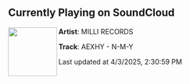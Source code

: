 ## Currently Playing on SoundCloud

[<img align="left" width="100" src="https://i1.sndcdn.com/artworks-DYX8Wo80VudGDkqO-w2lFsg-t500x500.jpg">](https://soundcloud.com/millirecs/aexhy-n-m-y?in=saxurn/sets/blissed-out/)

**Artist**: MILLI RECORDS 

**Track**: AEXHY - N-M-Y

Last updated at 4/3/2025, 2:30:59 PM
